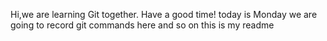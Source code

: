 Hi,we are learning Git together.
Have a good time!
today is Monday
we are going to record git commands here and  so on
this is my readme
